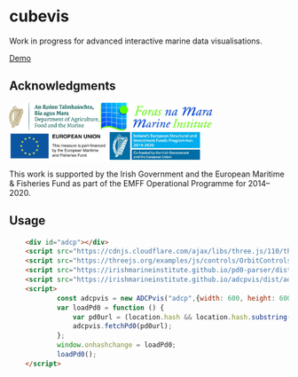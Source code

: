 # cubevis

Work in progress for advanced interactive marine data visualisations.

[Demo](https://irishmarineinstitute.github.io/adcpvis/)

## Acknowledgments

<span style="background-color:#fff;"><img src="https://raw.githubusercontent.com/IrishMarineInstitute/zapidox/master/img/dafm.png" alt="DAFM Logo" style="height: 50px;"/> <img src="https://raw.githubusercontent.com/IrishMarineInstitute/zapidox/master/img/forasnamara.jpg" alt="Marine Institute Logo" style="height: 50px;"/> <img src="https://raw.githubusercontent.com/IrishMarineInstitute/zapidox/master/img/eu-emff.png" alt="EU EMFF Logo" style="height: 50px;"/> <img src="https://raw.githubusercontent.com/IrishMarineInstitute/zapidox/master/img/eu_sifp.jpg" alt="EU Structural Infrastructure Fund and Programme Logo" style="height: 50px;"/></span>

This work is supported by the Irish Government and the European Maritime & Fisheries Fund as part of the EMFF Operational Programme for 2014–2020.

## Usage

```html
    <div id="adcp"></div>
    <script src="https://cdnjs.cloudflare.com/ajax/libs/three.js/110/three.js"></script>
    <script src="https://threejs.org/examples/js/controls/OrbitControls.js"></script>       
    <script src="https://irishmarineinstitute.github.io/pd0-parser/dist/pd0parser.js"></script>
    <script src="https://irishmarineinstitute.github.io/adcpvis/dist/adcpvis.js"></script>
    <script>
            const adcpvis = new ADCPvis("adcp",{width: 600, height: 600});
            var loadPd0 = function () {
                var pd0url = (location.hash && location.hash.substring(1)) || "https://irishmarineinstitute.github.io/pd0-parser/demo/TRDI-WHB600Hz-1323_20160404.pd0";
                adcpvis.fetchPd0(pd0url);
            };
            window.onhashchange = loadPd0;
            loadPd0();
    </script>

```
